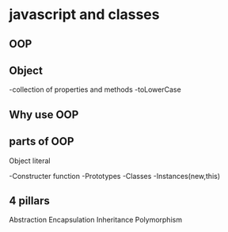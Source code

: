 # javascript and classes

## OOP 

## Object 
-collection of properties and methods
-toLowerCase 

## Why use OOP

## parts of OOP
Object literal

-Constructer function
-Prototypes
-Classes
-Instances(new,this)

## 4 pillars
Abstraction
Encapsulation
Inheritance
Polymorphism
